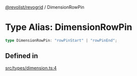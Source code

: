 [@revolist/revogrid](README.md) / DimensionRowPin

# Type Alias: DimensionRowPin

```ts
type DimensionRowPin: "rowPinStart" | "rowPinEnd";
```

## Defined in

[src/types/dimension.ts:4](https://github.com/revolist/revogrid/blob/0b52000f7477669f9da5b2b768b7ac1b608db9f9/src/types/dimension.ts#L4)
